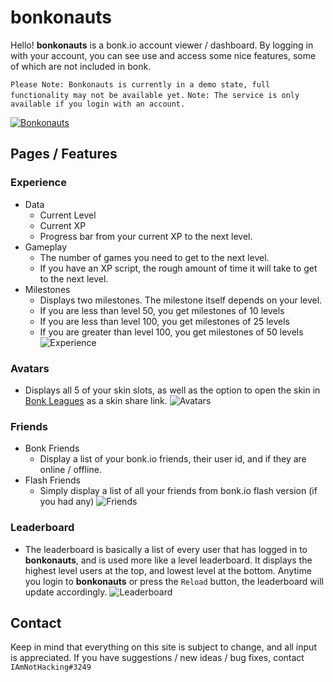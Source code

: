 # bonkonauts

Hello! **bonkonauts** is a bonk.io account viewer / dashboard. By logging in with your account, you can see use and access some nice features, some of which are not included in bonk. 


`Please Note: Bonkonauts is currently in a demo state, full functionality may not be available yet.`
`Note: The service is only available if you login with an account.`

[![Bonkonauts](https://discordapp.com/api/guilds/908765927800184893/widget.png?style=banner2)](https://discord.gg/FUg9dfJwTt)

## Pages / Features

### Experience
  - Data
    - Current Level
	- Current XP
	- Progress bar from your current XP to the next level.
  - Gameplay
    - The number of games you need to get to the next level.
	- If you have an XP script, the rough amount of time it will take to get to the next level.
  - Milestones
    - Displays two milestones. The milestone itself depends on your level.
	- If you are less than level 50, you get milestones of 10 levels
	- If you are less than level 100, you get milestones of 25 levels
	- If you are greater than level 100, you get milestones of 50 levels
![Experience](./screenshots/experience.jpg)

### Avatars
  - Displays all 5 of your skin slots, as well as the option to open the skin in [Bonk Leagues](https://bonkleagues.io/) as a skin share link.
![Avatars](./screenshots/avatars.JPG)

### Friends
  - Bonk Friends
    - Display a list of your bonk.io friends, their user id, and if they are online / offline.
  - Flash Friends
    - Simply display a list of all your friends from bonk.io flash version (if you had any)
![Friends](./screenshots/friends.jpg)

### Leaderboard
  - The leaderboard is basically a list of every user that has logged in to **bonkonauts**, and is used more like a level leaderboard. It displays the highest level users at the top, and lowest level at the bottom. Anytime you login to **bonkonauts** or press the `Reload` button, the leaderboard will update accordingly.
![Leaderboard](./screenshots/leaderboard.JPG)

## Contact
Keep in mind that everything on this site is subject to change, and all input is appreciated. If you have suggestions / new ideas / bug fixes, contact `IAmNotHacking#3249`
